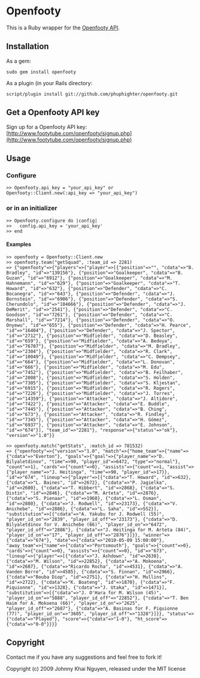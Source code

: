 # Openfooty

This is a Ruby wrapper for the [Openfooty API](http://www.footytube.com/openfooty/karma.php).

## Installation

As a gem:

    sudo gem install openfooty

As a plugin (in your Rails directory:

    script/plugin install git://github.com/phuphighter/openfooty.git
    
## Get a Openfooty API key

Sign up for a Openfooty API key: [http://www.footytube.com/openfooty/signup.php](http://www.footytube.com/openfooty/signup.php)
    
## Usage

### Configure

    >> Openfooty.api_key = "your_api_key" or Openfooty::Client.new(:api_key => "your_api_key")
    
### or in an initializer

    >> Openfooty.configure do |config|
    >>   config.api_key = 'your_api_key'
    >> end
    
#### Examples

    >> openfooty = Openfooty::Client.new
    >> openfooty.team("getSquad", :team_id => 2281)
    => {"openfooty"=>{"players"=>{"player"=>[{"position"=>"", "cdata"=>"B. Bradley", "id"=>"130156"}, {"position"=>"Goalkeeper", "cdata"=>"B. Guzan", "id"=>"6912"}, {"position"=>"Goalkeeper", "cdata"=>"M. Hahnemann", "id"=>"629"}, {"position"=>"Goalkeeper", "cdata"=>"T. Howard", "id"=>"632"}, {"position"=>"Defender", "cdata"=>"C. Bocanegra", "id"=>"643"}, {"position"=>"Defender", "cdata"=>"J. Bornstein", "id"=>"6906"}, {"position"=>"Defender", "cdata"=>"S. Cherundolo", "id"=>"104666"}, {"position"=>"Defender", "cdata"=>"J. DeMerit", "id"=>"2541"}, {"position"=>"Defender", "cdata"=>"C. Goodson", "id"=>"7261"}, {"position"=>"Defender", "cdata"=>"C. Marshall", "id"=>"7214"}, {"position"=>"Defender", "cdata"=>"O. Onyewu", "id"=>"655"}, {"position"=>"Defender", "cdata"=>"H. Pearce", "id"=>"16404"}, {"position"=>"Defender", "cdata"=>"J. Spector", "id"=>"2712"}, {"position"=>"Midfielder", "cdata"=>"D. Beasley", "id"=>"659"}, {"position"=>"Midfielder", "cdata"=>"A. Bedoya", "id"=>"76707"}, {"position"=>"Midfielder", "cdata"=>"M. Bradley", "id"=>"2304"}, {"position"=>"Midfielder", "cdata"=>"R. Clark", "id"=>"10049"}, {"position"=>"Midfielder", "cdata"=>"C. Dempsey", "id"=>"664"}, {"position"=>"Midfielder", "cdata"=>"L. Donovan", "id"=>"666"}, {"position"=>"Midfielder", "cdata"=>"M. Edu", "id"=>"7452"}, {"position"=>"Midfielder", "cdata"=>"B. Feilhaber", "id"=>"2008"}, {"position"=>"Midfielder", "cdata"=>"S. Holden", "id"=>"7305"}, {"position"=>"Midfielder", "cdata"=>"S. Kljestan", "id"=>"6915"}, {"position"=>"Midfielder", "cdata"=>"R. Rogers", "id"=>"7226"}, {"position"=>"Midfielder", "cdata"=>"J. Torres", "id"=>"14359"}, {"position"=>"Attacker", "cdata"=>"J. Altidore", "id"=>"7422"}, {"position"=>"Attacker", "cdata"=>"E. Buddle", "id"=>"7445"}, {"position"=>"Attacker", "cdata"=>"B. Ching", "id"=>"673"}, {"position"=>"Attacker", "cdata"=>"R. Findley", "id"=>"7345"}, {"position"=>"Attacker", "cdata"=>"H. Gómez", "id"=>"6937"}, {"position"=>"Attacker", "cdata"=>"E. Johnson", "id"=>"674"}], "team_id"=>"2281"}, "response"=>{"status"=>"ok"}, "version"=>"1.0"}}
    
    >> openfooty.match("getStats", :match_id => 781532)
    => {"openfooty"=>{"version"=>"1.0", "match"=>{"home_team"=>{"name"=>{"cdata"=>"Everton"}, "goals"=>{"goal"=>{"player_name"=>"D. Bilyaletdinov", "time"=>90, "player_id"=>6472, "type"=>"normal"}, "count"=>1}, "cards"=>{"count"=>0}, "assists"=>{"count"=>1, "assist"=>{"player_name"=>"J. Heitinga", "time"=>90, "player_id"=>17}}, "id"=>"674", "lineup"=>{"player"=>[{"cdata"=>"T. Howard", "id"=>632}, {"cdata"=>"L. Baines", "id"=>2672}, {"cdata"=>"P. Jagielka", "id"=>2600}, {"cdata"=>"T. Hibbert", "id"=>2868}, {"cdata"=>"S. Distin", "id"=>2846}, {"cdata"=>"M. Arteta", "id"=>2876}, {"cdata"=>"S. Pienaar", "id"=>1960}, {"cdata"=>"L. Osman", "id"=>2880}, {"cdata"=>"J. Rodwell", "id"=>23173}, {"cdata"=>"V. Anichebe", "id"=>2886}, {"cdata"=>"L. Saha", "id"=>552}], "substitution"=>[{"cdata"=>"A. Yakubu for J. Rodwell (55)", "player_id_on"=>"2839", "player_id_off"=>"23173"}, {"cdata"=>"D. Bilyaletdinov for V. Anichebe (66)", "player_id_on"=>"6472", "player_id_off"=>"2886"}, {"cdata"=>"J. Heitinga for M. Arteta (84)", "player_id_on"=>"17", "player_id_off"=>"2876"}]}}, "winner"=>{"cdata"=>"674"}, "date"=>{"cdata"=>"2010-05-09 15:00:00"}, "away_team"=>{"name"=>{"cdata"=>"Portsmouth"}, "goals"=>{"count"=>0}, "cards"=>{"count"=>0}, "assists"=>{"count"=>0}, "id"=>"673", "lineup"=>{"player"=>[{"cdata"=>"J. Ashdown", "id"=>2638}, {"cdata"=>"M. Wilson", "id"=>22852}, {"cdata"=>"A. Mokoena", "id"=>2687}, {"cdata"=>"Ricardo Rocha", "id"=>4531}, {"cdata"=>"A. Vanden Borre", "id"=>4585}, {"cdata"=>"S. Finnan", "id"=>2966}, {"cdata"=>"Bouba Diop", "id"=>2751}, {"cdata"=>"H. Mullins", "id"=>2722}, {"cdata"=>"K. Boateng", "id"=>1870}, {"cdata"=>"F. Piquionne", "id"=>1328}, {"cdata"=>"J. Utaka", "id"=>1471}], "substitution"=>[{"cdata"=>"J. O'Hara for M. Wilson (45)", "player_id_on"=>"5888", "player_id_off"=>"22852"}, {"cdata"=>"T. Ben Haim for A. Mokoena (66)", "player_id_on"=>"2625", "player_id_off"=>"2687"}, {"cdata"=>"A. Basinas for F. Piquionne (77)", "player_id_on"=>"3605", "player_id_off"=>"1328"}]}}, "status"=>{"cdata"=>"Played"}, "score"=>{"cdata"=>"1-0"}, "ht_score"=>{"cdata"=>"0-0"}}}}
    

## Copyright

Contact me if you have any suggestions and feel free to fork it!

Copyright (c) 2009 Johnny Khai Nguyen, released under the MIT license
